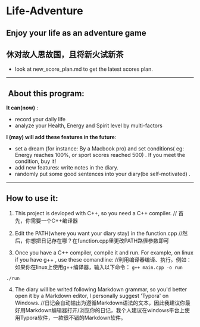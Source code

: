 # Life-Adventure
Enjoy your life as an adventure game
-----

## 休对故人思故国，且将新火试新茶
+ look at new_score_plan.md to get the latest scores plan.
-----

##  About this program:
**It can(now)** :
+ record your daily life
+ analyze your Health, Energy and Spirit level by multi-factors

**I  (may) will add these features in the future**: 
+ set a dream (for instance: By a Macbook pro) and set conditions( eg: Energy reaches 100%, or sport scores reached 500) . If you meet the condition, buy it!
+ add new features: write notes in the diary.
+ randomly put some good sentences into your diary(be self-motivated) .
----

## How to use it:
1. This project is devloped with C++, so you need a C++ compiler. // 首先，你需要一个C++编译器

2. Edit the PATH(where you want your diary stay) in the function.cpp //然后，你想把日记存在哪？在function.cpp里更改PATH路径参数即可

3. Once you have a C++ compiler, compile it and run. For example, on linux if you have g++ , use these comandline:
//利用编译器编译、执行。例如：如果你在linux上使用g++编译器，输入以下命令：
`g++ main.cpp -o run`

`./run`

4. The diary will be writed following Markdown grammar, so you'd better open it by a Markdown editor, I personally suggest 'Typora' on Windows. //日记会自动输出为遵循Markdown语法的文本，因此我建议你最好用Markdown编辑器打开/浏览你的日记，我个人建议在windows平台上使用Typora软件，一款很不错的Markdown软件。
